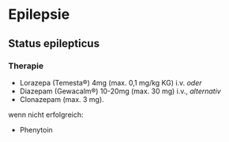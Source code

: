 # Epilepsie

## Status epilepticus

### Therapie

- Lorazepa (Temesta®) 4mg (max. 0,1 mg/kg KG) i.v. *oder*
- Diazepam (Gewacalm®) 10-20mg (max. 30 mg) i.v., *alternativ*
- Clonazepam (max. 3 mg).

wenn nicht erfolgreich:

- Phenytoin
